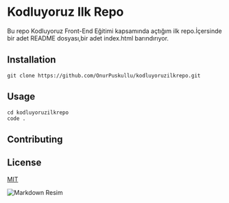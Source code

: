 # Kodluyoruz Ilk Repo
Bu repo Kodluyoruz Front-End Eğitimi kapsamında açtığım ilk repo.İçersinde bir adet README dosyası,bir adet index.html barındırıyor.

## Installation
````
git clone https://github.com/OnurPuskullu/kodluyoruzilkrepo.git
````

## Usage

```Linux
cd kodluyoruzilkrepo
code .
```

## Contributing



## License

[MIT](https://choosealicense.com)


![Markdown Resim](https://i.hizliresim.com/rknfc37.jpg)

